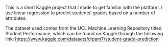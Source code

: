 This is a short Kaggle project that I made to get familiar with the platform. I use linear regression to predict students' grades based on a number of attributes.

The dataset used comes from the UCL Machine Learning Repository titled Student Performance, which can be found on Kaggle through the following link:
https://www.kaggle.com/datasets/dipam7/student-grade-prediction

